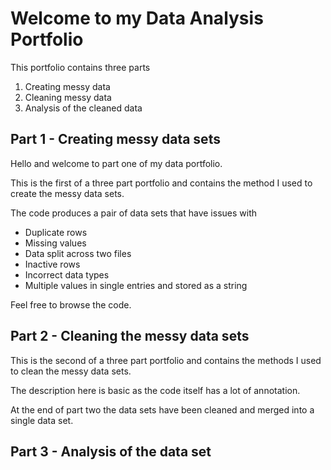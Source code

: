 # Welcome to my Data Analysis Portfolio

This portfolio contains three parts
1. Creating messy data
2. Cleaning messy data
3. Analysis of the cleaned data


## Part 1 - Creating messy data sets

Hello and welcome to part one of my data portfolio.

This is the first of a three part portfolio and contains the method I used to create the messy data sets.

The code produces a pair of data sets that have issues with 
- Duplicate rows
- Missing values
- Data split across two files
- Inactive rows
- Incorrect data types
- Multiple values in single entries and stored as a string

Feel free to browse the code.


## Part 2 - Cleaning the messy data sets

This is the second of a three part portfolio and contains the methods I used to clean the messy data sets.

The description here is basic as the code itself has a lot of annotation.

At the end of part two the data sets have been cleaned and merged into a single data set.

## Part 3 - Analysis of the data set
